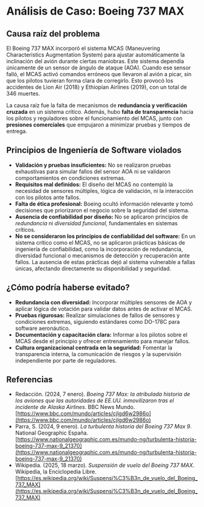 # Análisis de Caso: Boeing 737 MAX

## Causa raíz del problema

El Boeing 737 MAX incorporó el sistema MCAS (Maneuvering Characteristics Augmentation System) para ajustar automáticamente la inclinación del avión durante ciertas maniobras. Este sistema dependía únicamente de un sensor de ángulo de ataque (AOA). Cuando ese sensor falló, el MCAS activó comandos erróneos que llevaron al avión a picar, sin que los pilotos tuvieran forma clara de corregirlo. Esto provocó los accidentes de Lion Air (2018) y Ethiopian Airlines (2019), con un total de 346 muertes.

La causa raíz fue la falta de mecanismos de **redundancia y verificación cruzada** en un sistema crítico. Además, hubo **falta de transparencia** hacia los pilotos y reguladores sobre el funcionamiento del MCAS, junto con **presiones comerciales** que empujaron a minimizar pruebas y tiempos de entrega.

## Principios de Ingeniería de Software violados

- **Validación y pruebas insuficientes:** No se realizaron pruebas exhaustivas para simular fallos del sensor AOA ni se validaron comportamientos en condiciones extremas.
- **Requisitos mal definidos:** El diseño del MCAS no contempló la necesidad de sensores múltiples, lógica de validación, ni la interacción con los pilotos ante fallos.
- **Falta de ética profesional:** Boeing ocultó información relevante y tomó decisiones que priorizaron el negocio sobre la seguridad del sistema.
- **Ausencia de confiabilidad por diseño:** No se aplicaron principios de *redundancia* ni *diversidad funcional*, fundamentales en sistemas críticos.
- **No se consideraron los principios de confiabilidad del software:** En un sistema crítico como el MCAS, no se aplicaron prácticas básicas de ingeniería de confiabilidad, como la incorporación de redundancia, diversidad funcional o mecanismos de detección y recuperación ante fallos. La ausencia de estas prácticas dejó al sistema vulnerable a fallas únicas, afectando directamente su disponibilidad y seguridad.

## ¿Cómo podría haberse evitado?

- **Redundancia con diversidad:** Incorporar múltiples sensores de AOA y aplicar lógica de votación para validar datos antes de activar el MCAS.
- **Pruebas rigurosas:** Realizar simulaciones de fallos de sensores y condiciones extremas, siguiendo estándares como DO-178C para software aeronáutico.
- **Documentación y capacitación clara:** Informar a los pilotos sobre el MCAS desde el principio y ofrecer entrenamiento para manejar fallos.
- **Cultura organizacional centrada en la seguridad:** Fomentar la transparencia interna, la comunicación de riesgos y la supervisión independiente por parte de reguladores.

## Referencias
- Redacción. (2024, 7 enero). *Boeing 737 Max: la atribulada historia de los aviones que las autoridades de EE.UU. inmovilizaron tras el incidente de Alaska Airlines*. BBC News Mundo. [https://www.bbc.com/mundo/articles/cjlgd6w2986o](https://www.bbc.com/mundo/articles/cjlgd6w2986o)
- Parra, S. (2024, 9 enero). *La turbulenta historia del Boeing 737 Max 9*. National Geographic España. [https://www.nationalgeographic.com.es/mundo-ng/turbulenta-historia-boeing-737-max-9_21370](https://www.nationalgeographic.com.es/mundo-ng/turbulenta-historia-boeing-737-max-9_21370)
- Wikipedia. (2025, 18 marzo). *Suspensión de vuelo del Boeing 737 MAX*. Wikipedia, la Enciclopedia Libre. [https://es.wikipedia.org/wiki/Suspensi%C3%B3n_de_vuelo_del_Boeing_737_MAX](https://es.wikipedia.org/wiki/Suspensi%C3%B3n_de_vuelo_del_Boeing_737_MAX)
